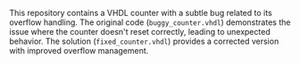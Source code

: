 This repository contains a VHDL counter with a subtle bug related to its overflow handling.  The original code (`buggy_counter.vhdl`) demonstrates the issue where the counter doesn't reset correctly, leading to unexpected behavior. The solution (`fixed_counter.vhdl`) provides a corrected version with improved overflow management.